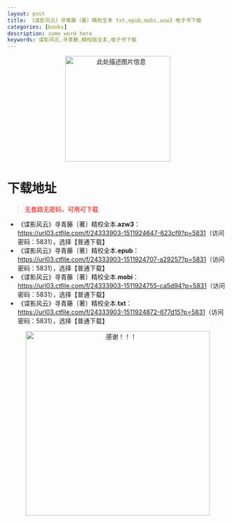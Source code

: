 ```yaml
---
layout: post
title: 《谍影风云》寻青藤〔著〕精校全本 txt,epub,mobi,azw3 电子书下载
categories: [books]
description: some word here
keywords: 谍影风云,寻青藤,精校版全本,电子书下载
---
```


<div align="center"><img src="https://qweree.cn/wp-content/uploads/2025/06/dieyingfengyun.jpg" alt="此处描述图片信息" width="240px" height="auto"></div>

# 下载地址

> <p style="color:red" >无套路无密码，可用可下载</p>

- 《谍影风云》寻青藤〔著〕精校全本.**azw3**：<https://url03.ctfile.com/f/24333903-1511924647-623cf9?p=5831>（访问密码：5831），选择【普通下载】
- 《谍影风云》寻青藤〔著〕精校全本.**epub**：<https://url03.ctfile.com/f/24333903-1511924707-a29257?p=5831>（访问密码：5831），选择【普通下载】
- 《谍影风云》寻青藤〔著〕精校全本.**mobi**：<https://url03.ctfile.com/f/24333903-1511924755-ca5d94?p=5831>（访问密码：5831），选择【普通下载】
- 《谍影风云》寻青藤〔著〕精校全本.**txt**：<https://url03.ctfile.com/f/24333903-1511924872-677d15?p=5831>（访问密码：5831），选择【普通下载】

<div align="center"><img src="https://pic.imgdb.cn/item/6707df6bd29ded1a8ce37031.gif" alt="感谢！！！" width="420px" height="auto"/></div>
